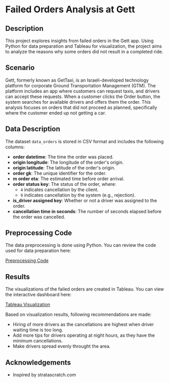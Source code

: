 # Failed Orders Analysis at Gett

## Description

This project explores insights from failed orders in the Gett app. Using Python for data preparation and Tableau for visualization, the project aims to analyze the reasons why some orders did not result in a completed ride.

## Scenario

Gett, formerly known as GetTaxi, is an Israeli-developed technology platform for corporate Ground Transportation Management (GTM). The platform includes an app where customers can request taxis, and drivers can accept these requests. When a customer clicks the Order button, the system searches for available drivers and offers them the order. This analysis focuses on orders that did not proceed as planned, specifically where the customer ended up not getting a car.

## Data Description

The dataset `data_orders` is stored in CSV format and includes the following columns:

- **order datetime**: The time the order was placed.
- **origin longitude**: The longitude of the order's origin.
- **origin latitude**: The latitude of the order's origin.
- **order gk**: The unique identifier for the order.
- **m order eta**: The estimated time before order arrival.
- **order status key**: The status of the order, where:
  - `4` indicates cancellation by the client.
  - `9` indicates cancellation by the system (e.g., rejection).
- **is_driver assigned key**: Whether or not a driver was assigned to the order.
- **cancellation time in seconds**: The number of seconds elapsed before the order was cancelled.

## Preprocessing Code

The data preprocessing is done using Python. You can review the code used for data preparation here:

[Preprocessing Code](https://github.com/Aggarwal-Bhavya/Insights-in-Failed-Orders-at-Gett/blob/main/Failed_Orders_at_Gett.ipynb)

## Results

The visualizations of the failed orders are created in Tableau. You can view the interactive dashboard here:

[Tableau Visualization](https://public.tableau.com/shared/SH4GPJB6P?:display_count=n&:origin=viz_share_link)

Based on visualization results, following recommendations are made:

- Hiring of more drivers as the cancellations are highest when driver waiting time is too long.
- Add more tips for drivers operating at night hours, as they have the minimum cancellations.
- Make drivers spread evenly throught the area.

## Acknowledgements

- Inspired by stratascratch.com
